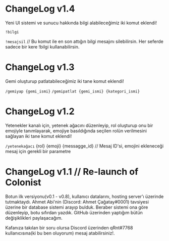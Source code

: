 # ChangeLog v1.4

Yeni UI sistemi ve sunucu hakkında bilgi alabileceğimiz iki komut eklendi!

`!bilgi`

`!mesajsil`  // Bu komut ile en son attığın bilgi mesajını silebilirsin. Her seferde sadece bir kere !bilgi kullanabilirsin.

# ChangeLog v1.3
 
Gemi oluşturup patlatabileceğimiz iki tane komut eklendi!

`/gemiyap {gemi_ismi}`
`/gemipatlat {gemi_ismi} {kategori_ismi}`

# ChangeLog v1.2

Yetenekler kanalı için, yetenek ağacını düzenleyip, rol oluşturup onu bir emojiyle tanımlayarak, 
emojiye basıldığında seçilen rolün verilmesini sağlayan iki tane komut eklendi!

`/yetenekağacı` {rol} {emoji} {messagge_id} // Mesaj ID'si, emojini ekleneceği mesaj için gerekli bir parametre

# ChangeLog v1.1 // Re-launch of Colonist


Botun ilk versiyonu(v0.1 - v0.8), kullanıcı datalarını, hosting server'ı üzerinde tutmaktaydı.
Ahmet Abi'nin (Discord: Ahmet Çağatay#0001) tavsiyesi üzerine bir database sistemi arayıp bulduk.
Beraber sistemi ona göre düzenleyip, botu sıfırdan yazdık. GitHub üzerinden yaptığım bütün 
değişiklikleri paylaşacağım. 

Kafanıza takılan bir soru olursa Discord üzerinden qRnt#7768 kullanıcısına(ki bu ben oluyorum)
mesaj atabilirsiniz!.
